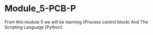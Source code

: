 # Module_5-PCB-P
From this module 5 we will be learning (Process control block) 
And The Scripting Language [Python]
